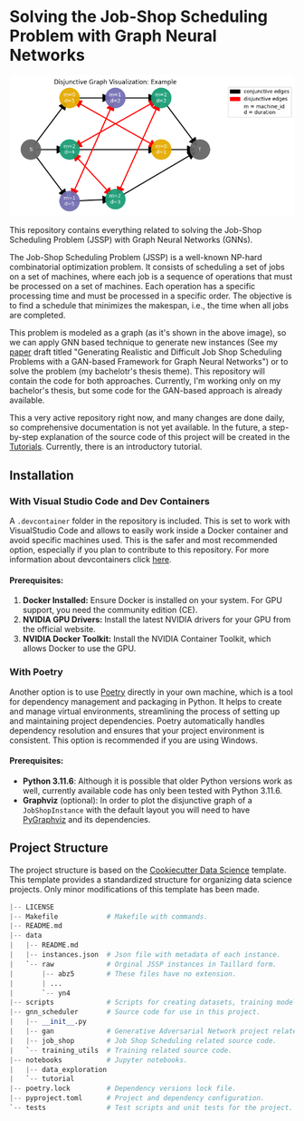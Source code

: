 # Solving the Job-Shop Scheduling Problem with Graph Neural Networks
![](example_disjunctive_graph.png)

This repository contains everything related to solving the Job-Shop Scheduling Problem (JSSP) with Graph Neural Networks (GNNs). 

The Job-Shop Scheduling Problem (JSSP) is a well-known NP-hard combinatorial optimization problem. It consists of scheduling a set of jobs on a set of machines, where each job is a sequence of operations that must be processed on a set of machines. Each operation has a specific processing time and must be processed in a specific order. The objective is to find a schedule that minimizes the makespan, i.e., the time when all jobs are completed.

This problem is modeled as a graph (as it's shown in the above image), so we can apply GNN based technique to generate new instances (See my [paper](paper.pdf) draft titled "Generating Realistic and Difficult Job Shop Scheduling Problems with a GAN-based Framework for Graph Neural Networks") or to solve the problem (my bachelotr's thesis theme). This repository will contain the code for both approaches. Currently, I'm working only on my bachelor's thesis, but some code for the GAN-based approach is already available.

This a very active repository right now, and many changes are done daily, so comprehensive documentation is not yet available. In the future, a step-by-step explanation of the source code of this project will be created in the [Tutorials](notebooks/tutorials). Currently, there is an introductory tutorial.

## Installation

### With Visual Studio Code and Dev Containers
A `.devcontainer` folder in the repository is included. This is set to work with VisualStudio Code and allows to easily work inside a Docker container and avoid specific machines used. This is the safer and most recommended option, especially if you plan to contribute to this repository. For more information about devcontainers click [here](https://code.visualstudio.com/docs/devcontainers/containers).

#### Prerequisites:

1. **Docker Installed:** Ensure Docker is installed on your system. For GPU support, you need the community edition (CE).
2. **NVIDIA GPU Drivers:** Install the latest NVIDIA drivers for your GPU from the official website.
3. **NVIDIA Docker Toolkit:** Install the NVIDIA Container Toolkit, which allows Docker to use the GPU.


### With Poetry
Another option is to use [Poetry](https://python-poetry.org/) directly in your own machine, which is a tool for dependency management and packaging in Python. It helps to create and manage virtual environments, streamlining the process of setting up and maintaining project dependencies. Poetry automatically handles dependency resolution and ensures that your project environment is consistent. This option is recommended if you are using Windows.

#### Prerequisites:
- **Python 3.11.6**: Although it is possible that older Python versions work as well, currently available code has only been tested with Python 3.11.6.
- **Graphviz** (optional): In order to plot the disjunctive graph of a `JobShopInstance` with the default layout you will need to have [PyGraphviz](https://pygraphviz.github.io/documentation/stable/install.html) and its dependencies.

## Project Structure
The project structure is based on the [Cookiecutter Data Science](https://drivendata.github.io/cookiecutter-data-science/) template. This template provides a standardized structure for organizing data science projects. Only minor modifications of this template has been made.

```python
|-- LICENSE
|-- Makefile            # Makefile with commands.
|-- README.md
|-- data
|   |-- README.md
|   |-- instances.json  # Json file with metadata of each instance.
|   `-- raw             # Orginal JSSP instances in Taillard form.
|       |-- abz5        # These files have no extension.
|       | ...
|       `-- yn4
|-- scripts             # Scripts for creating datasets, training models, etc.
|-- gnn_scheduler       # Source code for use in this project.
|   |-- __init__.py
|   |-- gan             # Generative Adversarial Network project related source code.
|   |-- job_shop        # Job Shop Scheduling related source code.
|   `-- training_utils  # Training related source code.
|-- notebooks           # Jupyter notebooks.
|   |-- data_exploration
|   `-- tutorial
|-- poetry.lock         # Dependency versions lock file.
|-- pyproject.toml      # Project and dependency configuration.
`-- tests               # Test scripts and unit tests for the project.
```


